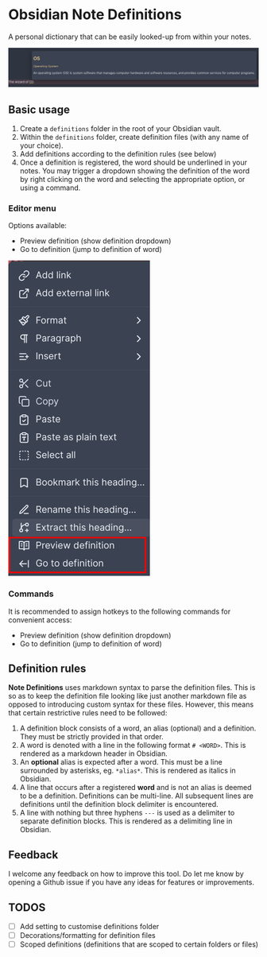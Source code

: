 # Obsidian Note Definitions

A personal dictionary that can be easily looked-up from within your notes.

![dropdown](./img/def-dropdown.png)

## Basic usage

1. Create a `definitions` folder in the root of your Obsidian vault.
2. Within the `definitions` folder, create definition files (with any name of your choice).
3. Add definitions according to the definition rules (see below)
4. Once a definition is registered, the word should be underlined in your notes. You may trigger a dropdown showing the definition of the word by right clicking on the word and selecting the appropriate option, or using a command.

### Editor menu

Options available:
- Preview definition (show definition dropdown)
- Go to definition (jump to definition of word)

![editor menu](./img/editor-menu.png)

### Commands

It is recommended to assign hotkeys to the following commands for convenient access:
- Preview definition (show definition dropdown)
- Go to definition (jump to definition of word)

## Definition rules

**Note Definitions** uses markdown syntax to parse the definition files.
This is so as to keep the definition file looking like just another markdown file as opposed to introducing custom syntax for these files.
However, this means that certain restrictive rules need to be followed:

1. A definition block consists of a word, an alias (optional) and a definition. They must be strictly provided in that order.
2. A word is denoted with a line in the following format `# <WORD>`. This is rendered as a markdown header in Obsidian.
3. An **optional** alias is expected after a word. This must be a line surrounded by asterisks, eg. `*alias*`. This is rendered as italics in Obsidian.
4. A line that occurs after a registered **word** and is not an alias is deemed to be a definition. Definitions can be multi-line. All subsequent lines are definitions until the definition block delimiter is encountered.
5. A line with nothing but three hyphens `---` is used as a delimiter to separate definition blocks. This is rendered as a delimiting line in Obsidian.

## Feedback

I welcome any feedback on how to improve this tool.
Do let me know by opening a Github issue if you have any ideas for features or improvements.

## TODOS

- [ ] Add setting to customise definitions folder
- [ ] Decorations/formatting for definition files
- [ ] Scoped definitions (definitions that are scoped to certain folders or files)

